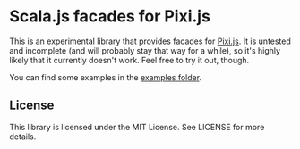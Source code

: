 # Scala.js facades for Pixi.js

This is an experimental library that provides facades for
[Pixi.js](https://lhorie.github.io/mithril/index.html). It is untested and
incomplete (and will probably stay that way for a while), so it's
highly likely that it currently doesn't work. Feel free to try it out, though.

You can find some examples in the
[examples folder](https://github.com/Technius/scalajs-pixi/tree/master/examples).

## License
This library is licensed under the MIT License. See LICENSE for more details.
